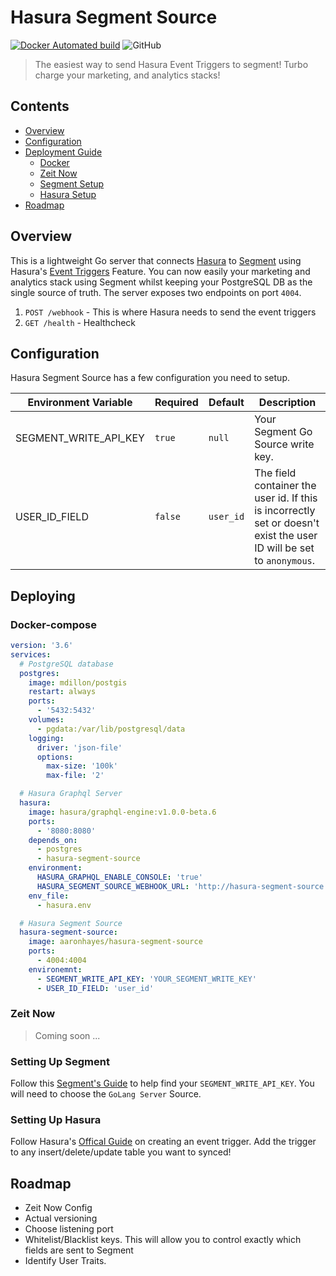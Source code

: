 # Hasura Segment Source

[![Docker Automated build](https://img.shields.io/docker/automated/aaronhayes/hasura-segment-source?style=flat-square)](https://cloud.docker.com/repository/docker/aaronhayes/hasura-segment-source/general)
![GitHub](https://img.shields.io/github/license/aaronhayes/hasura-segment-source?style=flat-square)

> The easiest way to send Hasura Event Triggers to segment! Turbo charge your marketing, and analytics stacks!

## Contents
 - [Overview](#what-is-this)
 - [Configuration](#configuration)
 - [Deployment Guide](#deploying)
    - [Docker](#docker-compose)
    - [Zeit Now](#zeit-now)
    - [Segment Setup](#setting-up-segment)
    - [Hasura Setup](#setting-up-hasura)
 - [Roadmap](#roadmap)

## Overview

This is a lightweight Go server that connects [Hasura](https://hasura.io/) to [Segment](https://segment.com/) using Hasura's [Event Triggers](https://docs.hasura.io/1.0/graphql/manual/event-triggers/index.html) Feature. You can now easily your marketing and analytics stack using Segment whilst keeping your PostgreSQL DB as the single source of truth. The server exposes two endpoints on port `4004`.
1. `POST /webhook` - This is where Hasura needs to send the event triggers
2. `GET /health` - Healthcheck

## Configuration

Hasura Segment Source has a few configuration you need to setup.

| Environment Variable | Required | Default | Description |
| -------------------- | -------- | ------- | ----------- | 
| SEGMENT_WRITE_API_KEY | `true` | `null` | Your Segment Go Source write key.
| USER_ID_FIELD | `false` | `user_id` | The field container the user id. If this is incorrectly set or doesn't exist the user ID will be set to `anonymous`.

## Deploying
### Docker-compose

```yaml
version: '3.6'
services:
  # PostgreSQL database
  postgres:
    image: mdillon/postgis
    restart: always
    ports:
      - '5432:5432'
    volumes:
      - pgdata:/var/lib/postgresql/data
    logging:
      driver: 'json-file'
      options:
        max-size: '100k'
        max-file: '2'

  # Hasura Graphql Server
  hasura:
    image: hasura/graphql-engine:v1.0.0-beta.6
    ports:
      - '8080:8080'
    depends_on:
      - postgres
      - hasura-segment-source
    environment:
      HASURA_GRAPHQL_ENABLE_CONSOLE: 'true'
      HASURA_SEGMENT_SOURCE_WEBHOOK_URL: 'http://hasura-segment-source:4004/webhook'
    env_file:
      - hasura.env

  # Hasura Segment Source
  hasura-segment-source:
    image: aaronhayes/hasura-segment-source
    ports:
      - 4004:4004
    environemnt:
      - SEGMENT_WRITE_API_KEY: 'YOUR_SEGMENT_WRITE_KEY'
      - USER_ID_FIELD: 'user_id'

```

### Zeit Now

> Coming soon ...

### Setting Up Segment 

Follow this [Segment's Guide](https://segment.com/docs/guides/setup/how-do-i-find-my-write-key/) to help find your `SEGMENT_WRITE_API_KEY`. You will need to choose the `GoLang Server` Source.

### Setting Up Hasura

Follow Hasura's [Offical Guide](https://docs.hasura.io/1.0/graphql/manual/event-triggers/create-trigger.html) on creating an event trigger. Add the trigger to any insert/delete/update table you want to synced!

## Roadmap

- Zeit Now Config
- Actual versioning 
- Choose listening port
- Whitelist/Blacklist keys. This will allow you to control exactly which fields are sent to Segment
- Identify User Traits.  